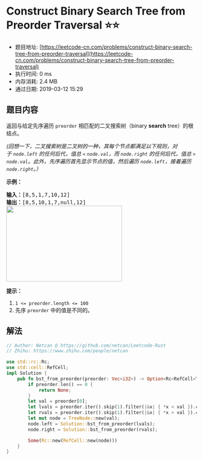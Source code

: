 # Construct Binary Search Tree from Preorder Traversal :star::star:
- 题目地址: [https://leetcode-cn.com/problems/construct-binary-search-tree-from-preorder-traversal](https://leetcode-cn.com/problems/construct-binary-search-tree-from-preorder-traversal)
- 执行时间: 0 ms 
- 内存消耗: 2.4 MB
- 通过日期: 2019-03-12 15:29

## 题目内容
<p>返回与给定先序遍历 <code>preorder</code> 相匹配的二叉搜索树（binary <strong>search</strong> tree）的根结点。</p>

<p><em>(回想一下，二叉搜索树是二叉树的一种，其每个节点都满足以下规则，对于 <code>node.left</code> 的任何后代，值总 <code><</code> <code>node.val</code>，而 <code>node.right</code> 的任何后代，值总 <code>></code> <code>node.val</code>。此外，先序遍历首先显示节点的值，然后遍历 <code>node.left</code>，接着遍历 <code>node.right</code>。）</em></p>



<p><strong>示例：</strong></p>

<pre><strong>输入：</strong>[8,5,1,7,10,12]
<strong>输出：</strong>[8,5,10,1,7,null,12]
<img alt="" src="https://assets.leetcode-cn.com/aliyun-lc-upload/uploads/2019/03/08/1266.png" style="height: 200px; width: 306px;">
</pre>



<p><strong>提示：</strong></p>

<ol>
	<li><code>1 <= preorder.length <= 100</code></li>
	<li>先序 <code>preorder</code> 中的值是不同的。</li>
</ol>


## 解法
```rust
// Author: Netcan @ https://github.com/netcan/Leetcode-Rust
// Zhihu: https://www.zhihu.com/people/netcan

use std::rc::Rc;
use std::cell::RefCell;
impl Solution {
    pub fn bst_from_preorder(preorder: Vec<i32>) -> Option<Rc<RefCell<TreeNode>>> {
        if preorder.len() == 0 {
            return None;
        }
        let val = preorder[0];
        let lvals = preorder.iter().skip(1).filter(|&x| { *x < val }).cloned().collect();
        let rvals = preorder.iter().skip(1).filter(|&x| { *x > val }).cloned().collect();
        let mut node = TreeNode::new(val);
        node.left = Solution::bst_from_preorder(lvals);
        node.right = Solution::bst_from_preorder(rvals);

        Some(Rc::new(RefCell::new(node)))
    }
}


```